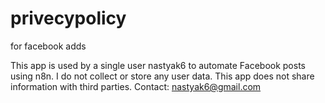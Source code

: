# privecypolicy
for facebook adds

This app is used by a single user nastyak6 to automate Facebook posts using n8n.
I do not collect or store any user data.
This app does not share information with third parties.
Contact: nastyak6@gmail.com
